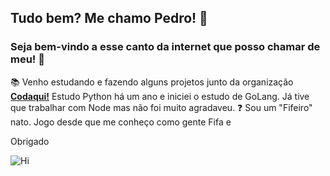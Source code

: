## Tudo bem? Me chamo Pedro! 🐲
### Seja bem-vindo a esse canto da internet que posso chamar de meu! 👋

📚 Venho estudando e fazendo alguns projetos junto da organização [**Codaqui!**](https://github.com/codaqui) Estudo Python há um ano e iniciei o estudo de GoLang. Já tive que trabalhar com Node mas não foi muito agradaveu.
❓ Sou um "Fifeiro" nato. Jogo desde que me conheço como gente Fifa e 

Obrigado

   ![Hi](https://cdnb.artstation.com/p/assets/images/images/042/057/817/original/maddie_creates-icon.gif?1633459850)
